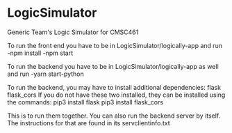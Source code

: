 # LogicSimulator

Generic Team's Logic Simulator for CMSC461

To run the front end you have to be in LogicSimulator/logically-app and run
-npm install
-npm start

To run the backend you have to be in LogicSimulator/logically-app as well and run
-yarn start-python

To run the backend, you may have to install additional dependencies:
	flask
	flask_cors
If you do not have these two installed, they can be installed using the commands:
	pip3 install flask
	pip3 install flask_cors

This is to run them together. You can also run the backend server by itself. The instructions for that are found in its servclientinfo.txt

